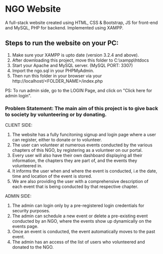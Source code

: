 # NGO Website
A full-stack website created using HTML, CSS & Bootstrap, JS for front-end and MySQL, PHP for backend. Implemented using XAMPP.
 
  
## Steps to run the website on your PC:

1) Make sure your XAMPP is upto date (version 3.2.4 and above).
2) After downloading this project, move this folder to C:\xampp\htdocs
3) Start your Apache and MySQL server. (MySQL PORT: 3307)
4) Import the ngo.sql in your PHPMyAdmin. 
5) Then run this folder in your browser via your http://localhost/<FOLDER_NAME>/index.php

PS: To run admin side, go to the LOGIN Page, and click on "Click here for admin login".




### Problem Statement: The main aim of this project is to give back to society by volunteering or by donating.

CLIENT SIDE:
1) The website has a fully funcitoning signup and login page where a user can register, either to donate or to volunteer. 
2) The user can volunteer at numerous events conducted by the various chapters of this NGO, by registering as a volunteer on our portal. 
3) Every user will also have their own dashboard displaying all their information, the chapters they are part of, and the events they volunteered in. 
4) It informs the user when and where the event is conducted, i.e the date, time and location of the event is stored. 
5) We are also providing the user with a comprehensive description of each event that is being conducted by that respective chapter. 

ADMIN SIDE:
1) The admin can login only by a pre-registered login credentials for security purposes.
2) The admin can schedule a new event or delete a pre-existing event conducted by an NGO, where the events show up dynamically on the events page.
3) Once an event is conducted, the event automatically moves to the past event.
4) The admin has an access of the list of users who volunteered and donated to the NGO.
